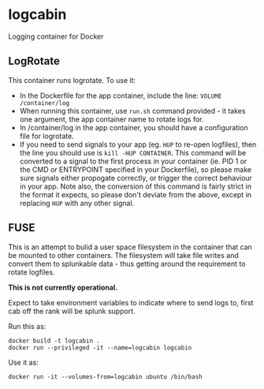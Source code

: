 # logcabin

Logging container for Docker

## LogRotate

This container runs logrotate. To use it:

* In the Dockerfile for the app container, include the line:
  `VOLUME /container/log`
* When running this container, use `run.sh` command provided - it takes one
  argument, the app container name to rotate logs for.
* In /container/log in the app container, you should have a configuration file
  for logrotate.
* If you need to send signals to your app (eg. `HUP` to re-open logfiles), then
  the line you should use is `kill -HUP CONTAINER`. This command will be converted
  to a signal to the first process in your container (ie. PID 1 or the CMD or
  ENTRYPOINT specified in your Dockerfile), so please make sure signals either
  propogate correctly, or trigger the correct behaviour in your app. Note also,
  the conversion of this command is fairly strict in the format it expects, so
  please don't deviate from the above, except in replacing `HUP` with any other signal.

## FUSE

This is an attempt to bulid a user space filesystem in the container that
can be mounted to other containers. The filesystem will take file writes
and convert them to splunkable data - thus getting around the requirement
to rotate logfiles.

**This is not currently operational.**

Expect to take environment variables to indicate where to send logs to,
first cab off the rank will be splunk support.

Run this as:

```
docker build -t logcabin .
docker run --privileged -it --name=logcabin logcabin
```

Use it as:

`docker run -it --volumes-from=logcabin ubuntu /bin/bash`

